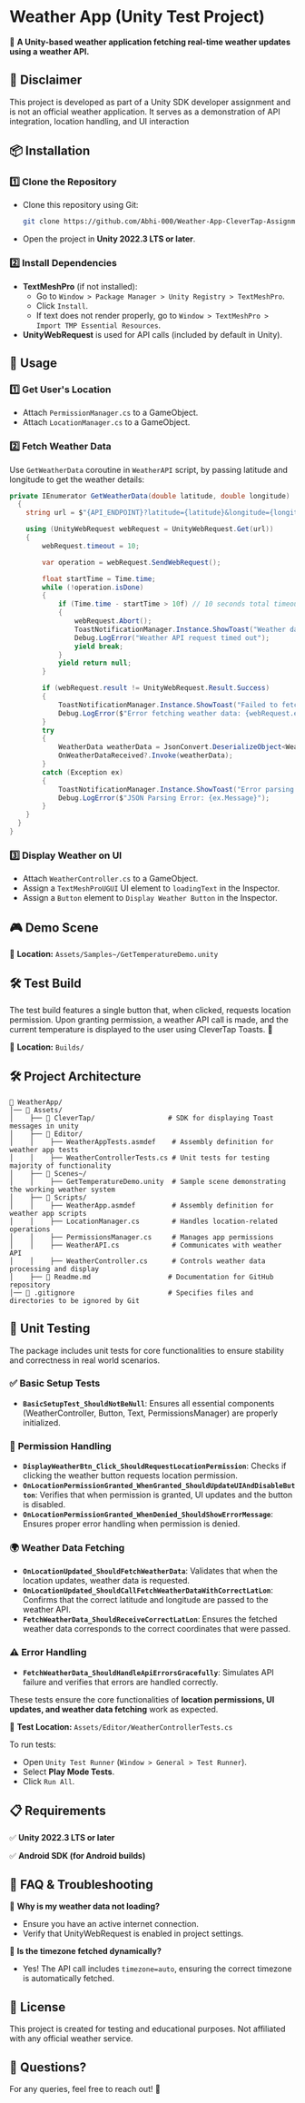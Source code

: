 # Weather App (Unity Test Project)

🚀 **A Unity-based weather application fetching real-time weather updates using a weather API.**


## 📌 Disclaimer
This project is developed as part of a Unity SDK developer assignment and is not an official weather application. It serves as a demonstration of API integration, location handling, and UI interaction
## 📦 Installation

### **1️⃣ Clone the Repository**
- Clone this repository using Git:
  ```sh
  git clone https://github.com/Abhi-000/Weather-App-CleverTap-Assignment.git
  ```
- Open the project in **Unity 2022.3 LTS or later**.

### **2️⃣ Install Dependencies**
- **TextMeshPro** (if not installed):
  - Go to `Window > Package Manager > Unity Registry > TextMeshPro`.
  - Click `Install`.
  - If text does not render properly, go to `Window > TextMeshPro > Import TMP Essential Resources`.
- **UnityWebRequest** is used for API calls (included by default in Unity).

## 🚀 Usage
### **1️⃣ Get User's Location**
- Attach `PermissionManager.cs` to a GameObject.
- Attach `LocationManager.cs` to a GameObject.

### **2️⃣ Fetch Weather Data**
Use `GetWeatherData` coroutine in  `WeatherAPI` script, by passing latitude and longitude to get the weather details:
```csharp
private IEnumerator GetWeatherData(double latitude, double longitude)
  {
    string url = $"{API_ENDPOINT}?latitude={latitude}&longitude={longitude}&current_weather=true&timezone=auto";

    using (UnityWebRequest webRequest = UnityWebRequest.Get(url))
    {
        webRequest.timeout = 10;

        var operation = webRequest.SendWebRequest();

        float startTime = Time.time;
        while (!operation.isDone)
        {
            if (Time.time - startTime > 10f) // 10 seconds total timeout
            {
                webRequest.Abort();
                ToastNotificationManager.Instance.ShowToast("Weather data request timed out.");
                Debug.LogError("Weather API request timed out");
                yield break;
            }
            yield return null;
        }

        if (webRequest.result != UnityWebRequest.Result.Success)
        {
            ToastNotificationManager.Instance.ShowToast("Failed to fetch weather data.");
            Debug.LogError($"Error fetching weather data: {webRequest.error}");
        }
        try
        {
            WeatherData weatherData = JsonConvert.DeserializeObject<WeatherData>(webRequest.downloadHandler.text);
            OnWeatherDataReceived?.Invoke(weatherData);
        }
        catch (Exception ex)
        {
            ToastNotificationManager.Instance.ShowToast("Error parsing weather data");
            Debug.LogError($"JSON Parsing Error: {ex.Message}");
        }
    }
  }
}
```

### **3️⃣ Display Weather on UI**
- Attach `WeatherController.cs` to a GameObject.
- Assign a `TextMeshProUGUI` UI element to `loadingText` in the Inspector.
- Assign a `Button` element to `Display Weather Button` in the Inspector.


## 🎮 Demo Scene
📂 **Location:** `Assets/Samples~/GetTemperatureDemo.unity`

## 🛠️ Test Build
The test build features a single button that, when clicked, requests location permission. Upon granting permission, a weather API call is made, and the current temperature is displayed to the user using CleverTap Toasts. 🚀

📂 **Location:** `Builds/`

## 🛠 Project Architecture

```
📂 WeatherApp/
│── 📂 Assets/
│    ├── 📂 CleverTap/                  # SDK for displaying Toast messages in unity
│    ├── 📂 Editor/
│    │    ├── WeatherAppTests.asmdef    # Assembly definition for weather app tests
│    │    ├── WeatherControllerTests.cs # Unit tests for testing majority of functionality
│    ├── 📂 Scenes~/
│    │    ├── GetTemperatureDemo.unity  # Sample scene demonstrating the working weather system
│    ├── 📂 Scripts/
│    │    ├── WeatherApp.asmdef         # Assembly definition for weather app scripts
│    │    ├── LocationManager.cs        # Handles location-related operations
│    │    ├── PermissionsManager.cs     # Manages app permissions
│    │    ├── WeatherAPI.cs             # Communicates with weather API
│    │    ├── WeatherController.cs      # Controls weather data processing and display
│    ├── 📜 Readme.md                   # Documentation for GitHub repository
│── 📜 .gitignore                       # Specifies files and directories to be ignored by Git

```


## 🧪 **Unit Testing**  
The package includes unit tests for core functionalities to ensure stability and correctness in real world scenarios.  

### ✅ **Basic Setup Tests**  
- **`BasicSetupTest_ShouldNotBeNull`**: Ensures all essential components (WeatherController, Button, Text, PermissionsManager) are properly initialized.  

### 📌 **Permission Handling**  
- **`DisplayWeatherBtn_Click_ShouldRequestLocationPermission`**: Checks if clicking the weather button requests location permission.  
- **`OnLocationPermissionGranted_WhenGranted_ShouldUpdateUIAndDisableButton`**: Verifies that when permission is granted, UI updates and the button is disabled.  
- **`OnLocationPermissionGranted_WhenDenied_ShouldShowErrorMessage`**: Ensures proper error handling when permission is denied.  

### 🌍 **Weather Data Fetching**  
- **`OnLocationUpdated_ShouldFetchWeatherData`**: Validates that when the location updates, weather data is requested.  
- **`OnLocationUpdated_ShouldCallFetchWeatherDataWithCorrectLatLon`**: Confirms that the correct latitude and longitude are passed to the weather API.  
- **`FetchWeatherData_ShouldReceiveCorrectLatLon`**: Ensures the fetched weather data corresponds to the correct coordinates that were passed.  

### ⚠️ **Error Handling**  
- **`FetchWeatherData_ShouldHandleApiErrorsGracefully`**: Simulates API failure and verifies that errors are handled correctly.  

These tests ensure the core functionalities of **location permissions, UI updates, and weather data fetching** work as expected.


📂 **Test Location:** `Assets/Editor/WeatherControllerTests.cs`

To run tests:
- Open `Unity Test Runner` (`Window > General > Test Runner`).
- Select **Play Mode Tests**.
- Click `Run All`.


## 📋 Requirements
✅ **Unity 2022.3 LTS or later**

✅ **Android SDK (for Android builds)**



## 🤔 FAQ & Troubleshooting

🔹 **Why is my weather data not loading?**
- Ensure you have an active internet connection.
- Verify that UnityWebRequest is enabled in project settings.

🔹 **Is the timezone fetched dynamically?**
- Yes! The API call includes `timezone=auto`, ensuring the correct timezone is automatically fetched.


## 📝 License
This project is created for testing and educational purposes. Not affiliated with any official weather service.


## 💬 Questions?
For any queries, feel free to reach out! 🚀

